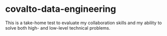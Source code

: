 # covalto-data-engineering
This is a take-home test to evaluate my collaboration skills and my ability to solve both high- and low-level technical problems.
